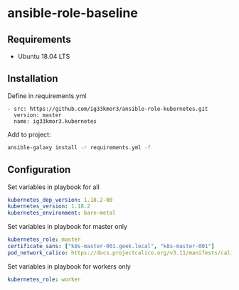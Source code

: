 # ansible-role-baseline

## Requirements

- Ubuntu 18.04 LTS

## Installation

Define in requirements.yml

```ansible
- src: https://github.com/ig33kmor3/ansible-role-kubernetes.git
  version: master
  name: ig33kmor3.kubernetes
```

Add to project:

```bash
ansible-galaxy install -r requirements.yml -f
```

## Configuration

Set variables in playbook for all

```yml
kubernetes_dep_version: 1.18.2-00
kubernetes_version: 1.18.2
kubernetes_environment: bare-metal
```

Set variables in playbook for master only

```yml
kubernetes_role: master
certificate_sans: ["k8s-master-001.geek.local", "k8s-master-001"]
pod_network_calico: https://docs.projectcalico.org/v3.11/manifests/calico.yaml
```

Set variables in playbook for workers only

```yml
kubernetes_role: worker
```
